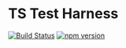 # TS Test Harness

[![Build Status](https://travis-ci.org/sjohnsonaz/ts-test-harness.svg?branch=master)](https://travis-ci.org/sjohnsonaz/ts-test-harness) [![npm version](https://badge.fury.io/js/ts-test-harness.svg)](https://badge.fury.io/js/ts-test-harness)
